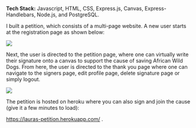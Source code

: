 **Tech Stack:** Javascript, HTML, CSS, Express.js, Canvas, Express-Handlebars, Node.js, and PostgreSQL.



I built a petition, which consists of a multi-page website. A new user starts at the registration page as shown below:

<img src="petition_reg_demo.gif">



Next, the user is directed to the petition page, where one can virtually write their signature onto a canvas to support the cause of saving African Wild Dogs. From here, the user is directed to the thank you page where one can navigate to the signers page, edit profile page, delete signature page or simply logout.



<img src="petition_signature_demo.gif">



The petition is hosted on heroku where you can also sign and join the cause (give it a few minutes to load): 

https://lauras-petition.herokuapp.com/ .